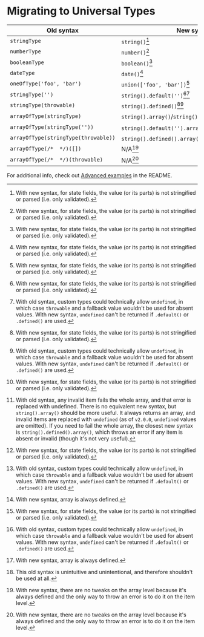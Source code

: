 # Migrating to Universal Types

| Old syntax                           | New syntax                                              |
| ------------------------------------ | ------------------------------------------------------- |
| `stringType`                         | `string()`[^1]                                          |
| `numberType`                         | `number()`[^1]                                          |
| `booleanType`                        | `boolean()`[^1]                                         |
| `dateType`                           | `date()`[^1]                                            |
| `oneOfType('foo', 'bar')`            | `union(['foo', 'bar'])`[^1]                             |
| `stringType('')`                     | `string().default('')`[^1][^2]                          |
| `stringType(throwable)`              | `string().defined()`[^1][^2]                            |
| `arrayOfType(stringType)`            | `string().array()`/`string().defined().array()`[^1][^3] |
| `arrayOfType(stringType(''))`        | `string().default('').array()`[^1][^2][^4]              |
| `arrayOfType(stringType(throwable))` | `string().defined().array()`[^1][^2][^4][^5]            |
| `arrayOfType(/*  */)([])`            | N/A[^6]                                                 |
| `arrayOfType(/*  */)(throwable)`     | N/A[^6]                                                 |

For additional info, check out [Advanced examples](../README.md#advanced-examples) in the README.

[^1]: With new syntax, for state fields, the value (or its parts) is not stringified or parsed (i.e. only validated).
[^2]: With old syntax, custom types could technically allow `undefined`, in which case `throwable` and a fallback value wouldn't be used for absent values. With new syntax, `undefined` can't be returned if `.default()` or `.defined()` are used.
[^3]: With old syntax, any invalid item fails the whole array, and that error is replaced with undefined. There is no equivalent new syntax, but `string().array()` should be more useful. It always returns an array, and invalid items are replaced with `undefined` (as of `v2.0.0`, `undefined` values are omitted). If you need to fail the whole array, the closest new syntax is `string().defined().array()`, which throws an error if any item is absent or invalid (though it's not very useful).
[^4]: With new syntax, array is always defined.
[^5]: This old syntax is unintuitive and unintentional, and therefore shouldn't be used at all.
[^6]: With new syntax, there are no tweaks on the array level because it's always defined and the only way to throw an error is to do it on the item level.
